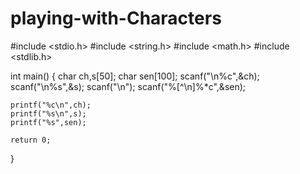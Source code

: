 # playing-with-Characters

#include <stdio.h>
#include <string.h>
#include <math.h>
#include <stdlib.h>

int main() 
{
    char ch,s[50];
    char sen[100];
    scanf("\n%c",&ch);
    scanf("\n%s",&s);
    scanf("\n");
    scanf("%[^\n]%*c",&sen);
    
    printf("%c\n",ch);
    printf("%s\n",s);
    printf("%s",sen);
	   
    return 0;
}

